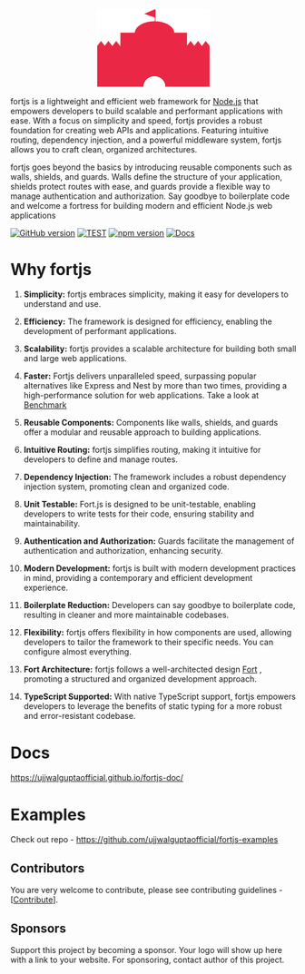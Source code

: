 <p align="center">
 <img width="200px" src="logos/width_400.png"/>
</p>

fortjs is a lightweight and efficient web framework for [Node.js](https://nodejs.org/en/) that empowers developers to build scalable and performant applications with ease. With a focus on simplicity and speed, fortjs provides a robust foundation for creating web APIs and applications. Featuring intuitive routing, dependency injection, and a powerful middleware system, fortjs allows you to craft clean, organized architectures.

fortjs goes beyond the basics by introducing reusable components such as walls, shields, and guards. Walls define the structure of your application, shields protect routes with ease, and guards provide a flexible way to manage authentication and authorization. Say goodbye to boilerplate code and welcome a fortress for building modern and efficient Node.js web applications

[![GitHub version](https://badge.fury.io/gh/ujjwalguptaofficial%2Ffortjs.svg)](https://badge.fury.io/gh/ujjwalguptaofficial%2Ffortjs)
[![TEST](https://github.com/ujjwalguptaofficial/fortjs/actions/workflows/test.yml/badge.svg)](https://github.com/ujjwalguptaofficial/fortjs/actions/workflows/test.yml)
[![npm version](https://badge.fury.io/js/fortjs.svg)](https://badge.fury.io/js/fortjs)
[![Docs](https://img.shields.io/badge/docs-available-brightgreen.svg)](http://fortjs.info/)

# Why fortjs

1. **Simplicity:** fortjs embraces simplicity, making it easy for developers to understand and use.

2. **Efficiency:** The framework is designed for efficiency, enabling the development of performant applications.

3. **Scalability:** fortjs provides a scalable architecture for building both small and large web applications.

4. **Faster:** Fortjs delivers unparalleled speed, surpassing popular alternatives like Express and Nest by more than two times, providing a high-performance solution for web applications. Take a look at [Benchmark](https://github.com/ujjwalguptaofficial/fortjs/actions/workflows/benchmark.yml)

5. **Reusable Components:** Components like walls, shields, and guards offer a modular and reusable approach to building applications.

6. **Intuitive Routing:** fortjs simplifies routing, making it intuitive for developers to define and manage routes.

7. **Dependency Injection:** The framework includes a robust dependency injection system, promoting clean and organized code.

8. **Unit Testable:** Fort.js is designed to be unit-testable, enabling developers to write tests for their code, ensuring stability and maintainability.

9. **Authentication and Authorization:** Guards facilitate the management of authentication and authorization, enhancing security.

10. **Modern Development:** fortjs is built with modern development practices in mind, providing a contemporary and efficient development experience.

11. **Boilerplate Reduction:** Developers can say goodbye to boilerplate code, resulting in cleaner and more maintainable codebases.

12. **Flexibility:** fortjs offers flexibility in how components are used, allowing developers to tailor the framework to their specific needs. You can configure almost everything.

13. **Fort Architecture:** fortjs follows a well-architected design [Fort](https://github.com/ujjwalguptaofficial/fort) , promoting a structured and organized development approach. 

14. **TypeScript Supported:** With native TypeScript support, fortjs empowers developers to leverage the benefits of static typing for a more robust and error-resistant codebase.

# Docs

https://ujjwalguptaofficial.github.io/fortjs-doc/

# Examples

Check out repo - https://github.com/ujjwalguptaofficial/fortjs-examples


## Contributors

You are very welcome to contribute, please see contributing guidelines - [[Contribute](CONTRIBUTING.MD)].

## Sponsors

Support this project by becoming a sponsor. Your logo will show up here with a link to your website. For sponsoring, contact author of this project.
